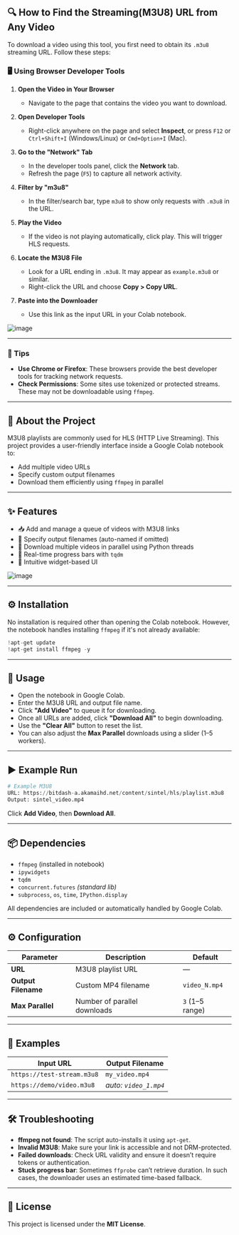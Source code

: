 ## 🔍 How to Find the Streaming(M3U8) URL from Any Video

To download a video using this tool, you first need to obtain its `.m3u8` streaming URL. Follow these steps:

### 🖥️ Using Browser Developer Tools

1. **Open the Video in Your Browser**
   - Navigate to the page that contains the video you want to download.

2. **Open Developer Tools**
   - Right-click anywhere on the page and select **Inspect**, or press `F12` or `Ctrl+Shift+I` (Windows/Linux) or `Cmd+Option+I` (Mac).

3. **Go to the "Network" Tab**
   - In the developer tools panel, click the **Network** tab.
   - Refresh the page (`F5`) to capture all network activity.

4. **Filter by "m3u8"**
   - In the filter/search bar, type `m3u8` to show only requests with `.m3u8` in the URL.

5. **Play the Video**
   - If the video is not playing automatically, click play. This will trigger HLS requests.

6. **Locate the M3U8 File**
   - Look for a URL ending in `.m3u8`. It may appear as `example.m3u8` or similar.
   - Right-click the URL and choose **Copy > Copy URL**.

7. **Paste into the Downloader**
   - Use this link as the input URL in your Colab notebook.
     
![image](https://github.com/user-attachments/assets/8765c436-15f3-470f-8b5d-08f3197aa8cc)


---

### 📌 Tips

- **Use Chrome or Firefox**: These browsers provide the best developer tools for tracking network requests.
- **Check Permissions**: Some sites use tokenized or protected streams. These may not be downloadable using `ffmpeg`.


---

## 🧠 About the Project

M3U8 playlists are commonly used for HLS (HTTP Live Streaming). This project provides a user-friendly interface inside a Google Colab notebook to:
- Add multiple video URLs
- Specify custom output filenames
- Download them efficiently using `ffmpeg` in parallel

---

## ✨ Features

- 📥 Add and manage a queue of videos with M3U8 links
- 🧾 Specify output filenames (auto-named if omitted)
- 🧵 Download multiple videos in parallel using Python threads
- 🔁 Real-time progress bars with `tqdm`
- 🧩 Intuitive widget-based UI

![image](https://github.com/user-attachments/assets/50ac104b-bdfb-40b1-a2d3-8e8ef4ee4109)

---

## ⚙️ Installation

No installation is required other than opening the Colab notebook. However, the notebook handles installing `ffmpeg` if it's not already available:

```python
!apt-get update
!apt-get install ffmpeg -y
```

---

## 🚀 Usage

- Open the notebook in Google Colab.
- Enter the M3U8 URL and output file name.
- Click **"Add Video"** to queue it for downloading.
- Once all URLs are added, click **"Download All"** to begin downloading.
- Use the **"Clear All"** button to reset the list.
- You can also adjust the **Max Parallel** downloads using a slider (1–5 workers).

---

## ▶️ Example Run

```python
# Example M3U8
URL: https://bitdash-a.akamaihd.net/content/sintel/hls/playlist.m3u8
Output: sintel_video.mp4
```

Click **Add Video**, then **Download All**.

---

## 📦 Dependencies

- `ffmpeg` (installed in notebook)
- `ipywidgets`
- `tqdm`
- `concurrent.futures` *(standard lib)*
- `subprocess`, `os`, `time`, `IPython.display`

All dependencies are included or automatically handled by Google Colab.

---

## ⚙️ Configuration

| Parameter         | Description                        | Default        |
|------------------|------------------------------------|----------------|
| **URL**           | M3U8 playlist URL                  | —              |
| **Output Filename** | Custom MP4 filename             | `video_N.mp4`  |
| **Max Parallel**   | Number of parallel downloads       | `3` (1–5 range) |

---

## 🧪 Examples

| Input URL                      | Output Filename     |
|--------------------------------|---------------------|
| `https://test-stream.m3u8`     | `my_video.mp4`      |
| `https://demo/video.m3u8`      | *auto: `video_1.mp4`* |

---

## 🛠️ Troubleshooting

- **ffmpeg not found**: The script auto-installs it using `apt-get`.
- **Invalid M3U8**: Make sure your link is accessible and not DRM-protected.
- **Failed downloads**: Check URL validity and ensure it doesn’t require tokens or authentication.
- **Stuck progress bar**: Sometimes `ffprobe` can’t retrieve duration. In such cases, the downloader uses an estimated time-based fallback.

---

## 🪪 License

This project is licensed under the **MIT License**.
